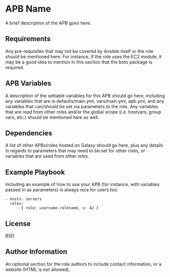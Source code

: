 # APB Name

A brief description of the APB goes here.

## Requirements

Any pre-requisites that may not be covered by Ansible itself or the role should be mentioned here.
For instance, if the role uses the EC2 module, it may be a good idea to mention in this section that the boto package is required.

## APB Variables

A description of the settable variables for this APB should go here, including any variables that are in defaults/main.yml, vars/main.yml, apb.yml, and
any variables that can/should be set via parameters to the role.
Any variables that are read from other roles and/or the global scope (i.e. hostvars, group vars, etc.) should be mentioned here as well.

## Dependencies

A list of other APBs/roles hosted on Galaxy should go here, plus any details in regards to
parameters that may need to be set for other roles, or variables that are used from other roles.

## Example Playbook

Including an example of how to use your APB (for instance, with variables passed in as parameters) is always nice for users too:

    - hosts: servers
      roles:
         - { role: username.rolename, x: 42 }

## License

BSD

## Author Information

An optional section for the role authors to include contact information, or a website (HTML is not allowed).
